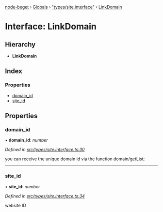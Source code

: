[node-beget](../README.md) › [Globals](../globals.md) › ["types/site.interface"](../modules/_types_site_interface_.md) › [LinkDomain](_types_site_interface_.linkdomain.md)

# Interface: LinkDomain

## Hierarchy

* **LinkDomain**

## Index

### Properties

* [domain_id](_types_site_interface_.linkdomain.md#domain_id)
* [site_id](_types_site_interface_.linkdomain.md#site_id)

## Properties

###  domain_id

• **domain_id**: *number*

*Defined in [src/types/site.interface.ts:30](https://github.com/olehcambel/node-beget/blob/9994d31/src/types/site.interface.ts#L30)*

you can receive the unique domain id via the function domain/getList;

___

###  site_id

• **site_id**: *number*

*Defined in [src/types/site.interface.ts:34](https://github.com/olehcambel/node-beget/blob/9994d31/src/types/site.interface.ts#L34)*

website ID
